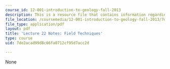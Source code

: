 ```yaml
---
course_id: 12-001-introduction-to-geology-fall-2013
description: This is a resource file that contains information regarding field techniques.
file_location: /coursemedia/12-001-introduction-to-geology-fall-2013/7de2acad99d8c66fa0712cf95d7acc2d_MIT12_001F13_Lec22Notes.pdf
file_type: application/pdf
layout: pdf
title: 'Lecture 22 Notes: Field Techniques'
type: course
uid: 7de2acad99d8c66fa0712cf95d7acc2d

---
```

None